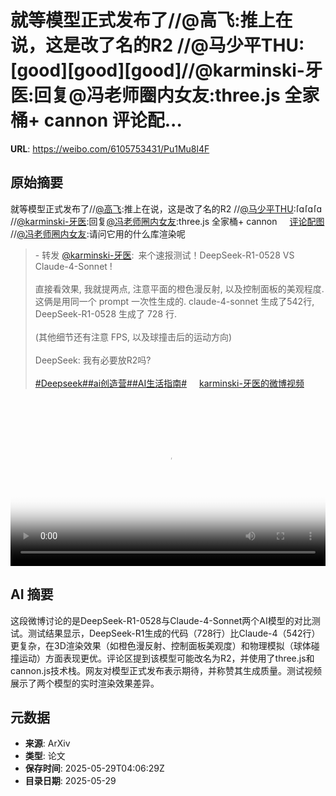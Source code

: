 # 就等模型正式发布了//@高飞:推上在说，这是改了名的R2 //@马少平THU:[good][good][good]//@karminski-牙医:回复@冯老师圈内女友:three.js 全家桶+ cannon 评论配...

**URL**: https://weibo.com/6105753431/Pu1Mu8l4F

## 原始摘要

就等模型正式发布了//<a href="https://weibo.com/n/%E9%AB%98%E9%A3%9E">@高飞</a>:推上在说，这是改了名的R2 //<a href="https://weibo.com/n/%E9%A9%AC%E5%B0%91%E5%B9%B3THU">@马少平THU</a>:<span class="url-icon"><img alt="[good]" src="https://h5.sinaimg.cn/m/emoticon/icon/others/h_good-0c51afc69c.png" style="width:1em; height:1em;" referrerpolicy="no-referrer"></span><span class="url-icon"><img alt="[good]" src="https://h5.sinaimg.cn/m/emoticon/icon/others/h_good-0c51afc69c.png" style="width:1em; height:1em;" referrerpolicy="no-referrer"></span><span class="url-icon"><img alt="[good]" src="https://h5.sinaimg.cn/m/emoticon/icon/others/h_good-0c51afc69c.png" style="width:1em; height:1em;" referrerpolicy="no-referrer"></span>//<a href="https://weibo.com/n/karminski-%E7%89%99%E5%8C%BB">@karminski-牙医</a>:回复<a href="https://weibo.com/n/%E5%86%AF%E8%80%81%E5%B8%88%E5%9C%88%E5%86%85%E5%A5%B3%E5%8F%8B">@冯老师圈内女友</a>:three.js 全家桶+ cannon <a href="https://weibo.cn/sinaurl?u=https%3A%2F%2Fwx4.sinaimg.cn%2Flarge%2F8148ebddgy1i1vpq5pxk4j20fh03oq4x.jpg" data-hide=""><span class="url-icon"><img style="width: 1rem;height: 1rem" src="https://h5.sinaimg.cn/upload/2015/01/21/20/timeline_card_small_photo_default.png" referrerpolicy="no-referrer"></span><span class="surl-text">评论配图</span></a> //<a href="https://weibo.com/n/%E5%86%AF%E8%80%81%E5%B8%88%E5%9C%88%E5%86%85%E5%A5%B3%E5%8F%8B">@冯老师圈内女友</a>:请问它用的什么库渲染呢<br><blockquote> - 转发 <a href="https://weibo.com/2169039837" target="_blank">@karminski-牙医</a>: 来个速报测试！DeepSeek-R1-0528 VS Claude-4-Sonnet !<br><br>直接看效果, 我就提两点, 注意平面的橙色漫反射, 以及控制面板的美观程度. 这俩是用同一个 prompt 一次性生成的. claude-4-sonnet 生成了542行, DeepSeek-R1-0528 生成了 728 行. <br><br>(其他细节还有注意 FPS, 以及球撞击后的运动方向)<br><br>DeepSeek: 我有必要放R2吗?<br><br><a href="https://m.weibo.cn/search?containerid=231522type%3D1%26t%3D10%26q%3D%23Deepseek%23&amp;extparam=%23Deepseek%23" data-hide=""><span class="surl-text">#Deepseek#</span></a><a href="https://m.weibo.cn/search?containerid=231522type%3D1%26t%3D10%26q%3D%23ai%E5%88%9B%E9%80%A0%E8%90%A5%23" data-hide=""><span class="surl-text">#ai创造营#</span></a><a href="https://m.weibo.cn/search?containerid=231522type%3D1%26t%3D10%26q%3D%23AI%E7%94%9F%E6%B4%BB%E6%8C%87%E5%8D%97%23&amp;extparam=%23AI%E7%94%9F%E6%B4%BB%E6%8C%87%E5%8D%97%23" data-hide=""><span class="surl-text">#AI生活指南#</span></a> <a href="https://video.weibo.com/show?fid=1034:5171436474531842" data-hide=""><span class="url-icon"><img style="width: 1rem;height: 1rem" src="https://h5.sinaimg.cn/upload/2015/09/25/3/timeline_card_small_video_default.png" referrerpolicy="no-referrer"></span><span class="surl-text">karminski-牙医的微博视频</span></a></blockquote><br clear="both"><div style="clear: both"></div><video controls="controls" poster="https://tvax3.sinaimg.cn/orj480/8148ebddly1i1voh8qyk1j21hc0u0dhn.jpg" style="width: 100%"><source src="https://f.video.weibocdn.com/o0/vF1sXtzPlx08oBJDnAZi010412006i2g0E010.mp4?label=mp4_720p&amp;template=1280x720.25.0&amp;ori=0&amp;ps=1CwnkDw1GXwCQx&amp;Expires=1748495059&amp;ssig=6EcH5BU3PW&amp;KID=unistore,video"><source src="https://f.video.weibocdn.com/o0/WK1nTqd5lx08oBJEwZa8010412003gaP0E010.mp4?label=mp4_hd&amp;template=852x480.25.0&amp;ori=0&amp;ps=1CwnkDw1GXwCQx&amp;Expires=1748495059&amp;ssig=zftLjB33Yw&amp;KID=unistore,video"><source src="https://f.video.weibocdn.com/o0/wrSDzEr8lx08oBJDtLOo0104120025zP0E010.mp4?label=mp4_ld&amp;template=640x360.25.0&amp;ori=0&amp;ps=1CwnkDw1GXwCQx&amp;Expires=1748495059&amp;ssig=fFRAgfLvW8&amp;KID=unistore,video"><p>视频无法显示，请前往<a href="https://video.weibo.com/show?fid=1034%3A5171436474531842" target="_blank" rel="noopener noreferrer">微博视频</a>观看。</p></video>

## AI 摘要

这段微博讨论的是DeepSeek-R1-0528与Claude-4-Sonnet两个AI模型的对比测试。测试结果显示，DeepSeek-R1生成的代码（728行）比Claude-4（542行）更复杂，在3D渲染效果（如橙色漫反射、控制面板美观度）和物理模拟（球体碰撞运动）方面表现更优。评论区提到该模型可能改名为R2，并使用了three.js和cannon.js技术栈。网友对模型正式发布表示期待，并称赞其生成质量。测试视频展示了两个模型的实时渲染效果差异。

## 元数据

- **来源**: ArXiv
- **类型**: 论文
- **保存时间**: 2025-05-29T04:06:29Z
- **目录日期**: 2025-05-29
